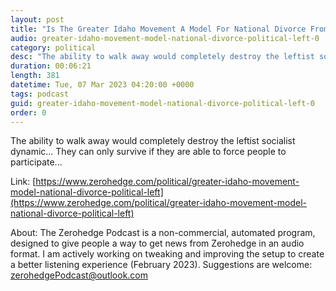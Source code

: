 ```yaml
---
layout: post
title: "Is The Greater Idaho Movement A Model For National Divorce From The Political Left?"
audio: greater-idaho-movement-model-national-divorce-political-left-0
category: political
desc: "The ability to walk away would completely destroy the leftist socialist dynamic...  They can only survive if they are able to force people to participate..."
duration: 00:06:21
length: 381
datetime: Tue, 07 Mar 2023 04:20:00 +0000
tags: podcast
guid: greater-idaho-movement-model-national-divorce-political-left-0
order: 0
---
```

The ability to walk away would completely destroy the leftist socialist dynamic...  They can only survive if they are able to force people to participate...

Link: [https://www.zerohedge.com/political/greater-idaho-movement-model-national-divorce-political-left](https://www.zerohedge.com/political/greater-idaho-movement-model-national-divorce-political-left)

About: The Zerohedge Podcast is a non-commercial, automated program, designed to give people a way to get news from Zerohedge in an audio format.  I am actively working on tweaking and improving the setup to create a better listening experience (February 2023).  Suggestions are welcome: [zerohedgePodcast@outlook.com](mailto:zerohedgePodcast@outlook.com)